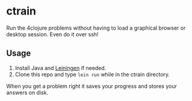 # ctrain

Run the 4clojure problems without having to load a graphical browser or desktop session. Even do it over ssh!

## Usage

1. Install Java and [Leiningen](https://leiningen.org/) if needed.
2. Clone this repo and type `lein run` while in the ctrain directory.

When you get a problem right it saves your progress and stores your answers on disk.
